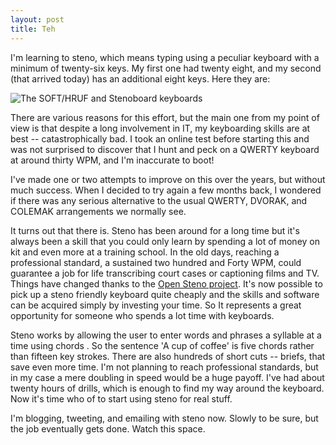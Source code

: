 ```yaml
---
layout: post
title: Teh
---
```


I'm learning to steno, which means typing using a peculiar keyboard with a
 minimum of twenty-six keys. My first one had twenty eight, and my second (that
 arrived today) has an additional eight keys. Here they are:

 ![The SOFT/HRUF and Stenoboard keyboards](https://adwelly.github.io/blob/master/images/steno_kbds.JPG)

 There are various reasons for this effort, but the main one from my point of view is that
despite a long involvement in IT, my keyboarding skills are at best -- catastrophically bad.
I took  an online test before starting this and was not surprised to discover that
I hunt and peck on a QWERTY keyboard at around thirty WPM, and I'm inaccurate to boot!

I've made one or two attempts to improve on this over the years, but without much
success. When I decided to try again a few months back, I wondered if there was
any serious alternative to the usual QWERTY, DVORAK, and COLEMAK arrangements we normally
see.

It turns out that there is. Steno has been around for a long time but it's always been
a skill that you could only learn by spending a lot of money on kit and even more at a
 training school.  In the old days, reaching a professional standard, a sustained two hundred and
 Forty WPM, could guarantee a job for life transcribing court cases or captioning films and
 TV. Things have changed thanks to the [Open Steno project](http://www.openstenoproject.org).
 It's now possible to pick up a steno friendly keyboard quite
cheaply and the skills and software can be acquired simply by investing your time. So
It represents a great opportunity for someone who spends a lot time with keyboards.

Steno works by allowing the user to enter words and phrases a syllable at a time using chords
. So the sentence  'A cup of coffee' is five chords rather than fifteen key strokes. There are
also hundreds of short cuts -- briefs, that save even more time. I'm not planning to reach professional
standards, but in my case a mere doubling in speed would be a huge payoff. I've had about
twenty hours of drills, which is enough to find my way around the keyboard. Now it's
time who of to start using steno for real stuff.

I'm blogging, tweeting, and emailing with steno now. Slowly to be sure, but the job eventually gets done. Watch this space.
